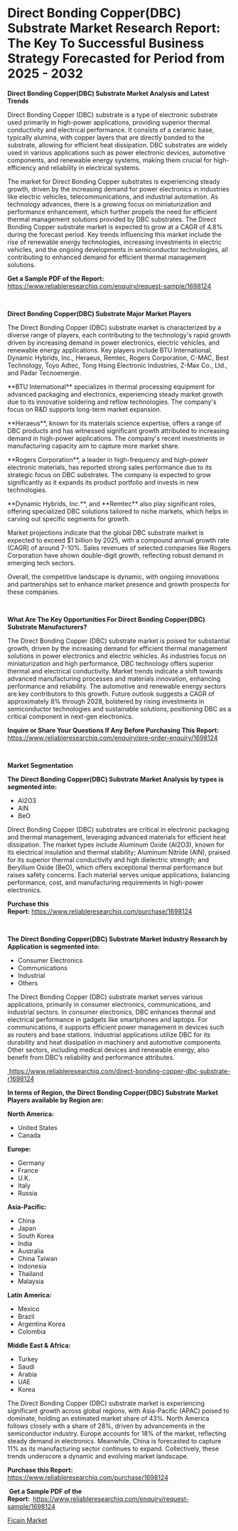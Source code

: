 <p><h1>Direct Bonding Copper(DBC) Substrate Market Research Report: The Key To Successful Business Strategy Forecasted for Period from 2025 - 2032</h1></p><p><strong>Direct Bonding Copper(DBC) Substrate Market Analysis and Latest Trends</strong></p>
<p><p>Direct Bonding Copper (DBC) substrate is a type of electronic substrate used primarily in high-power applications, providing superior thermal conductivity and electrical performance. It consists of a ceramic base, typically alumina, with copper layers that are directly bonded to the substrate, allowing for efficient heat dissipation. DBC substrates are widely used in various applications such as power electronic devices, automotive components, and renewable energy systems, making them crucial for high-efficiency and reliability in electrical systems.</p><p>The market for Direct Bonding Copper substrates is experiencing steady growth, driven by the increasing demand for power electronics in industries like electric vehicles, telecommunications, and industrial automation. As technology advances, there is a growing focus on miniaturization and performance enhancement, which further propels the need for efficient thermal management solutions provided by DBC substrates. The Direct Bonding Copper substrate market is expected to grow at a CAGR of 4.8% during the forecast period. Key trends influencing this market include the rise of renewable energy technologies, increasing investments in electric vehicles, and the ongoing developments in semiconductor technologies, all contributing to enhanced demand for efficient thermal management solutions.</p></p>
<p><strong>Get a Sample PDF of the Report:&nbsp;</strong> <a href="https://www.reliableresearchiq.com/enquiry/request-sample/1698124?utm_campaign=3283&utm_medium=2&utm_source=Github&utm_content=ia&utm_term=24032025&utm_id=direct-bonding-copperdbc-substrate">https://www.reliableresearchiq.com/enquiry/request-sample/1698124</a></p>
<p>&nbsp;</p>
<p><strong>Direct Bonding Copper(DBC) Substrate Major Market Players</strong></p>
<p><p>The Direct Bonding Copper (DBC) substrate market is characterized by a diverse range of players, each contributing to the technology's rapid growth driven by increasing demand in power electronics, electric vehicles, and renewable energy applications. Key players include BTU International, Dynamic Hybrids, Inc., Heraeus, Remtec, Rogers Corporation, C-MAC, Best Technology, Toyo Adtec, Tong Hsing Electronic Industries, Z-Max Co., Ltd., and Padar Tecnoenergie.</p><p>**BTU International** specializes in thermal processing equipment for advanced packaging and electronics, experiencing steady market growth due to its innovative soldering and reflow technologies. The company's focus on R&D supports long-term market expansion.</p><p>**Heraeus**, known for its materials science expertise, offers a range of DBC products and has witnessed significant growth attributed to increasing demand in high-power applications. The company's recent investments in manufacturing capacity aim to capture more market share.</p><p>**Rogers Corporation**, a leader in high-frequency and high-power electronic materials, has reported strong sales performance due to its strategic focus on DBC substrates. The company is expected to grow significantly as it expands its product portfolio and invests in new technologies.</p><p>**Dynamic Hybrids, Inc.**, and **Remtec** also play significant roles, offering specialized DBC solutions tailored to niche markets, which helps in carving out specific segments for growth.</p><p>Market projections indicate that the global DBC substrate market is expected to exceed $1 billion by 2025, with a compound annual growth rate (CAGR) of around 7-10%. Sales revenues of selected companies like Rogers Corporation have shown double-digit growth, reflecting robust demand in emerging tech sectors.</p><p>Overall, the competitive landscape is dynamic, with ongoing innovations and partnerships set to enhance market presence and growth prospects for these companies.</p></p>
<p>&nbsp;</p>
<p><strong>What Are The Key Opportunities For Direct Bonding Copper(DBC) Substrate Manufacturers?</strong></p>
<p><p>The Direct Bonding Copper (DBC) substrate market is poised for substantial growth, driven by the increasing demand for efficient thermal management solutions in power electronics and electric vehicles. As industries focus on miniaturization and high performance, DBC technology offers superior thermal and electrical conductivity. Market trends indicate a shift towards advanced manufacturing processes and materials innovation, enhancing performance and reliability. The automotive and renewable energy sectors are key contributors to this growth. Future outlook suggests a CAGR of approximately 8% through 2028, bolstered by rising investments in semiconductor technologies and sustainable solutions, positioning DBC as a critical component in next-gen electronics.</p></p>
<p><strong>Inquire or Share Your Questions If Any Before Purchasing This Report:</strong> <a href="https://www.reliableresearchiq.com/enquiry/pre-order-enquiry/1698124?utm_campaign=3283&utm_medium=2&utm_source=Github&utm_content=ia&utm_term=24032025&utm_id=direct-bonding-copperdbc-substrate">https://www.reliableresearchiq.com/enquiry/pre-order-enquiry/1698124</a></p>
<p>&nbsp;</p>
<p><strong>Market Segmentation</strong></p>
<p><strong>The Direct Bonding Copper(DBC) Substrate Market Analysis by types is segmented into:</strong></p>
<p><ul><li>Al2O3</li><li>AlN</li><li>BeO</li></ul></p>
<p><p>Direct Bonding Copper (DBC) substrates are critical in electronic packaging and thermal management, leveraging advanced materials for efficient heat dissipation. The market types include Aluminum Oxide (Al2O3), known for its electrical insulation and thermal stability; Aluminum Nitride (AlN), praised for its superior thermal conductivity and high dielectric strength; and Beryllium Oxide (BeO), which offers exceptional thermal performance but raises safety concerns. Each material serves unique applications, balancing performance, cost, and manufacturing requirements in high-power electronics.</p></p>
<p><strong>Purchase this Report:&nbsp;</strong><a href="https://www.reliableresearchiq.com/purchase/1698124?utm_campaign=3283&utm_medium=2&utm_source=Github&utm_content=ia&utm_term=24032025&utm_id=direct-bonding-copperdbc-substrate">https://www.reliableresearchiq.com/purchase/1698124</a></p>
<p>&nbsp;</p>
<p><strong>The Direct Bonding Copper(DBC) Substrate Market Industry Research by Application is segmented into:</strong></p>
<p><ul><li>Consumer Electronics</li><li>Communications</li><li>Industrial</li><li>Others</li></ul></p>
<p><p>The Direct Bonding Copper (DBC) substrate market serves various applications, primarily in consumer electronics, communications, and industrial sectors. In consumer electronics, DBC enhances thermal and electrical performance in gadgets like smartphones and laptops. For communications, it supports efficient power management in devices such as routers and base stations. Industrial applications utilize DBC for its durability and heat dissipation in machinery and automotive components. Other sectors, including medical devices and renewable energy, also benefit from DBC’s reliability and performance attributes.</p></p>
<p><a href="https://www.reliableresearchiq.com/direct-bonding-copper-dbc-substrate-r1698124?utm_campaign=3283&utm_medium=2&utm_source=Github&utm_content=ia&utm_term=24032025&utm_id=direct-bonding-copperdbc-substrate">&nbsp;https://www.reliableresearchiq.com/direct-bonding-copper-dbc-substrate-r1698124</a></p>
<p><strong>In terms of Region, the Direct Bonding Copper(DBC) Substrate Market Players available by Region are:</strong></p>
<p>
    <p> <strong> North America: </strong>
        <ul>
            <li>United States</li>
            <li>Canada</li>
        </ul>
        </p> 
    <p> <strong> Europe: </strong>
        <ul>
            <li>Germany</li>
            <li>France</li>
            <li>U.K.</li>
            <li>Italy</li>
            <li>Russia</li>
        </ul>
        </p> 
    <p> <strong> Asia-Pacific: </strong>
        <ul>
            <li>China</li>
            <li>Japan</li>
            <li>South Korea</li>
            <li>India</li>
            <li>Australia</li>
            <li>China Taiwan</li>
            <li>Indonesia</li>
            <li>Thailand</li>
            <li>Malaysia</li>
        </ul>
        </p> 
    <p> <strong> Latin America: </strong>
        <ul>
            <li>Mexico</li>
            <li>Brazil</li>
            <li>Argentina Korea</li>
            <li>Colombia</li>
        </ul>
        </p> 
    <p> <strong> Middle East & Africa: </strong>
        <ul>
            <li>Turkey</li>
            <li>Saudi</li>
            <li>Arabia</li>
            <li>UAE</li>
            <li>Korea</li>
        </ul>
    </p>
    </p>
<p><p>The Direct Bonding Copper (DBC) substrate market is experiencing significant growth across global regions, with Asia-Pacific (APAC) poised to dominate, holding an estimated market share of 43%. North America follows closely with a share of 28%, driven by advancements in the semiconductor industry. Europe accounts for 18% of the market, reflecting steady demand in electronics. Meanwhile, China is forecasted to capture 11% as its manufacturing sector continues to expand. Collectively, these trends underscore a dynamic and evolving market landscape.</p></p>
<p><strong>Purchase this Report: </strong><a href="https://www.reliableresearchiq.com/purchase/1698124?utm_campaign=3283&utm_medium=2&utm_source=Github&utm_content=ia&utm_term=24032025&utm_id=direct-bonding-copperdbc-substrate">https://www.reliableresearchiq.com/purchase/1698124</a></p>
<p>&nbsp;<strong>Get a Sample PDF of the Report:&nbsp;&nbsp;</strong><a href="https://www.reliableresearchiq.com/enquiry/request-sample/1698124?utm_campaign=3283&utm_medium=2&utm_source=Github&utm_content=ia&utm_term=24032025&utm_id=direct-bonding-copperdbc-substrate">https://www.reliableresearchiq.com/enquiry/request-sample/1698124</a></p>
<p><strong></strong></p>
<p><p><a href="https://github.com/shopovdjondo/Market-Research-Report-List-1/blob/main/ficain-market.md?utm_campaign=3283&utm_medium=2&utm_source=Github&utm_content=ia&utm_term=24032025&utm_id=direct-bonding-copperdbc-substrate">Ficain Market</a></p></p>
